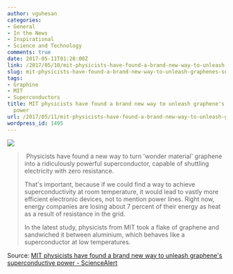 ```yaml
---
author: vguhesan
categories:
- General
- In the News
- Inspirational
- Science and Technology
comments: true
date: 2017-05-11T01:28:00Z
link: /2017/05/10/mit-physicists-have-found-a-brand-new-way-to-unleash-graphenes-superconductive-power/
slug: mit-physicists-have-found-a-brand-new-way-to-unleash-graphenes-superconductive-power
tags:
- Graphine
- MIT
- Superconductors
title: MIT physicists have found a brand new way to unleash graphene's superconductive
  power
url: /2017/05/11/mit-physicists-have-found-a-brand-new-way-to-unleash-graphenes-superconductive-power/
wordpress_id: 1495
---
```


[![](/img/2017/05/mit-graphene-semiconductors_0.jpg)](http://www.sciencealert.com/mit-physicists-have-found-a-new-way-to-unlock-graphene-s-superconductive-power)


<blockquote> Physicists have found a new way to turn 'wonder material' graphene into a ridiculously powerful superconductor, capable of shuttling electricity with zero resistance.

That's important, because if we could find a way to achieve superconductivity at room temperature, it would lead to vastly more efficient electronic devices, not to mention power lines. Right now, energy companies are losing about 7 percent of their energy as heat as a result of resistance in the grid.

In the latest study, physicists from MIT took a flake of graphene and sandwiched it between aluminium, which behaves like a superconductor at low temperatures.</blockquote>


Source: [MIT physicists have found a brand new way to unleash graphene's superconductive power - ScienceAlert](http://www.sciencealert.com/mit-physicists-have-found-a-new-way-to-unlock-graphene-s-superconductive-power)
